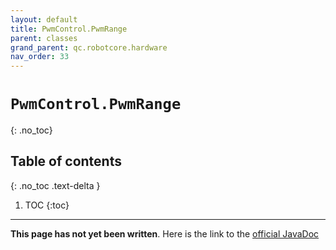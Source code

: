 ```yaml
---
layout: default
title: PwmControl.PwmRange
parent: classes
grand_parent: qc.robotcore.hardware
nav_order: 33
---
```

# `PwmControl.PwmRange`
{: .no_toc}

## Table of contents
{: .no_toc .text-delta }

1. TOC
{:toc}
---
**This page has not yet been written**. Here is the link to the [official JavaDoc](https://ftctechnh.github.io/ftc_app/doc/javadoc/com/qualcomm/robotcore/hardware/PwmControl.PwmRange.html)
        
